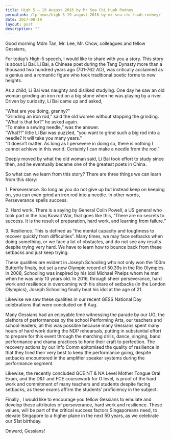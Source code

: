 ```yaml
---
title: High 5 – 19 August 2016 by Mr Sea Chi Huah Rodney
permalink: /lp-news/high-5-19-august-2016-by-mr-sea-chi-huah-rodney/
date: 2017-08-19
layout: post
description: ""
---
```

Good morning Mdm Tan, Mr. Lee, Mr. Chow, colleagues and fellow Gessians,

For today’s High-5 speech, I would like to share with you a story. This story is about Li Bai. Li Bai, a Chinese poet during the Tang Dynasty more than a thousand two hundred years ago (701-762 AD), was critically acclaimed as a genius and a romantic figure who took traditional poetic forms to new heights.

As a child, Li Bai was naughty and disliked studying. One day he saw an old woman grinding an iron rod on a big stone when he was playing by a river. Driven by curiosity, Li Bai came up and asked,

“What are you doing, granny?”  
“Grinding an iron rod,” said the old women without stopping the grinding.  
“What is that for?” he asked again.  
“To make a sewing needle,” was the answer.  
“What?!” little Li Bai was puzzled, “you want to grind such a big rod into a needle? It will take you many years.”  
“It doesn’t matter. As long as I persevere in doing so, there is nothing I cannot achieve in this world. Certainly I can make a needle from the rod.”

Deeply moved by what the old woman said, Li Bai took effort to study since then, and he eventually became one of the greatest poets in China.

So what can we learn from this story? There are three things we can learn from this story:

1\. Perseverance. So long as you do not give up but instead keep on keeping on, you can even grind an iron rod into a needle. In other words, Perseverance spells success.

2\. Hard work. There is a saying by General Colin Powell, a US general who took part in the Iraq Kuwait War, that goes like this, “There are no secrets to success. It is the result of preparation, hard work, and learning from failure.”

3\. Resilience. This is defined as “the mental capacity and toughness to recover quickly from difficulties”. Many times, we may face setbacks when doing something, or we face a lot of obstacles, and do not see any results despite trying very hard. We have to learn how to bounce back from these setbacks and just keep trying.

These qualities are evident in Joseph Schooling who not only won the 100m Butterfly finals, but set a new Olympic record of 50.39s in the Rio Olympics. In 2008, Schooling was inspired by his idol Michael Phelps whom he met when he was only 13 years old. In 2016, through sheer perseverance, hard work and resilience in overcoming with his share of setbacks (in the London Olympics), Joseph Schooling finally beat his idol at the age of 21.

Likewise we saw these qualities in our recent GESS National Day celebrations that were concluded on 8 Aug.

Many Gessians had an enjoyable time witnessing the parade by our UG, the plethora of performances by the school Performing Arts, our teachers and school leaders; all this was possible because many Gessians spent many hours of hard work during the NDP rehearsals, putting in substantial effort to prepare for this event through the marching drills, dance, singing, band performance and drama practices to hone their craft to perfection. The recovery actions by our Info Comm epitomised the quality of resilience in that they tried their very best to keep the performance going, despite setbacks encountered in the amplifier speaker systems during the performance segment.

Likewise, the recently concluded GCE NT & NA Level Mother Tongue Oral Exam, and the D&T and FCE coursework for O level, is proof of the hard work and commitment of many teachers and students despite facing setbacks, as these exams affirm the students’ proficiency in the subject.

Finally , I would like to encourage you fellow Gessians to emulate and develop these attributes of perseverance, hard work and resilience. These values, will be part of the critical success factors Singaporeans need, to elevate Singapore to a higher plane in the next 50 years, as we celebrate our 51st birthday.

Onward, Gessians!